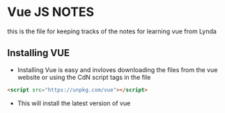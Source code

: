 # Vue JS NOTES 
this is the file for keeping tracks of the notes for learning vue from Lynda

## Installing VUE
- Installing Vue is easy and invloves downloading the files from the vue website or using the CdN script tags in the file
```html
<script src="https://unpkg.com/vue"></script>
```
- This will install the latest version of vue

